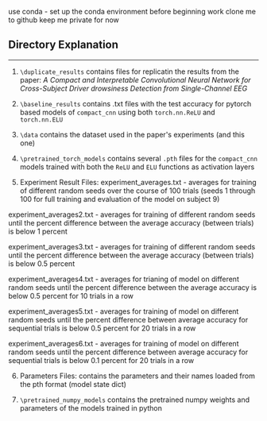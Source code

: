 use conda - set up the conda environment before beginning work
clone me to github
keep me private for now

## Directory Explanation
---
1. `\duplicate_results` contains files for replicatin the results from the paper: *A Compact and Interpretable Convolutional Neural Network for Cross-Subject Driver drowsiness Detection from Single-Channel EEG*

2. `\baseline_results` contains .txt files with the test accuracy for pytorch based models of `compact_cnn` using both `torch.nn.ReLU` and `torch.nn.ELU`

3. `\data` contains the dataset used in the paper's experiments (and this one) 

4. `\pretrained_torch_models` contains several `.pth` files for the `compact_cnn` models trained with both the `ReLU` and `ELU` functions as activation layers

5. Experiment Result Files: 
experiment_averages.txt - averages for training of different random seeds over the course of 100 trials (seeds 1 through 100 for full training and evaluation of the model on subject 9)

experiment_averages2.txt - averages for training of different random seeds until the percent difference between the average accuracy (between trials) is below 1 percent

experiment_averages3.txt - averages for training of different random seeds until the percent difference between the average accuracy (between trials) is below 0.5 percent

experiment_averages4.txt - averages for trianing of model on different random seeds until the percent difference between the average accuracy is below 0.5 percent for 10 trials in a row

experiment_averages5.txt - averages for training of model on different random seeds until the percent difference between average accuracy for sequential trials is below 0.5 percent for 20 trials in a row

experiment_averages6.txt - averages for training of model on different random seeds until the percent difference between average accuracy for sequential trials is below 0.1 percent for 20 trials in a row

6. Parameters Files: 
contains the parameters and their names loaded from the pth format (model state dict)

7. `\pretrained_numpy_models` contains the pretrained numpy weights and parameters of the models trained in python